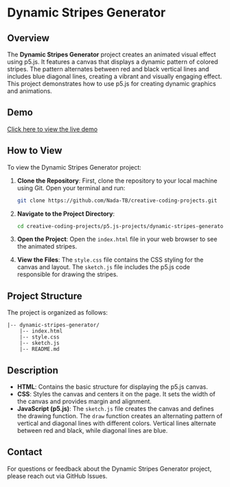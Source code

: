 
# Dynamic Stripes Generator

## Overview

The **Dynamic Stripes Generator** project creates an animated visual effect using p5.js. It features a canvas that displays a dynamic pattern of colored stripes. The pattern alternates between red and black vertical lines and includes blue diagonal lines, creating a vibrant and visually engaging effect. This project demonstrates how to use p5.js for creating dynamic graphics and animations.

## Demo

[Click here to view the live demo](https://codepen.io/Nada_T/full/ZErqQGd)

## How to View

To view the Dynamic Stripes Generator project:

1. **Clone the Repository**: First, clone the repository to your local machine using Git. Open your terminal and run:
    ```bash
    git clone https://github.com/Nada-TB/creative-coding-projects.git
    ```

2. **Navigate to the Project Directory**:
    ```bash
    cd creative-coding-projects/p5.js-projects/dynamic-stripes-generator
    ```

3. **Open the Project**: Open the `index.html` file in your web browser to see the animated stripes.

4. **View the Files**: The `style.css` file contains the CSS styling for the canvas and layout. The `sketch.js` file includes the p5.js code responsible for drawing the stripes.

## Project Structure

The project is organized as follows:

    |-- dynamic-stripes-generator/
        |-- index.html
        |-- style.css
        |-- sketch.js
        |-- README.md

## Description

- **HTML**: Contains the basic structure for displaying the p5.js canvas.
- **CSS**: Styles the canvas and centers it on the page. It sets the width of the canvas and provides margin and alignment.
- **JavaScript (p5.js)**: The `sketch.js` file creates the canvas and defines the drawing function. The `draw` function creates an alternating pattern of vertical and diagonal lines with different colors. Vertical lines alternate between red and black, while diagonal lines are blue.

## Contact

For questions or feedback about the Dynamic Stripes Generator project, please reach out via GitHub Issues.
